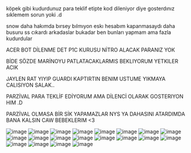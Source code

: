 köpek gibi kudurdunuz para teklif etipte kod dileniyor diye gosterdınız sıklemem sorun yoki .d

snow daha hakımda bırsey bılmıyon eskı hesabım kapanmasaydı daha busuru ss cıkardı arkadaslar bukadar ben bunları yapmam ama fazla kudurdular

ACER BOT DİLENME DET P1C KURUSU NİTRO ALACAK PARANIZ YOK

BİDE SÖZDE MARİNOYU PATLATACAKLARMIS BEKLIYORUM YETKILER ACIK

JAYLEN RAT YIYIP GUARDI KAPTIRTIN BENIM USTUME YIKMAYA CALISIYON SALAK..

PARZİVAL PARA TEKLİF EDİYORUM AMA DİLENCİ OLARAK GOSTERIYON HIM .D

PARZİVAL OLMASA BİR SİK YAPAMAZLAR NYS YA DAHASINI ATARDIMDA BANA KALSIN CAW BEBEKLERIM <3

![image](https://cdn.discordapp.com/attachments/945762901313085451/971052305950605392/unknown.png)
![image](https://cdn.discordapp.com/attachments/985621963928133653/985711114446848010/unknown.png)
![image](https://cdn.discordapp.com/attachments/985621963928133653/985711571206561812/unknown.png)
![image](https://cdn.discordapp.com/attachments/985621963928133653/985712018621353995/unknown.png)
![image](https://cdn.discordapp.com/attachments/985621963928133653/985714418442707015/unknown.png)
![image](https://cdn.discordapp.com/attachments/985621963928133653/985714678921568256/unknown.png)
![image](https://cdn.discordapp.com/attachments/985621963928133653/985714917019619398/unknown.png)
![image](https://cdn.discordapp.com/attachments/985621963928133653/985714969238712372/unknown.png)
![image](https://cdn.discordapp.com/attachments/985621963928133653/985715115007574058/unknown.png)
![image](https://cdn.discordapp.com/attachments/985621963928133653/985715307828088863/unknown.png)
![image](https://cdn.discordapp.com/attachments/985621963928133653/985715495942631464/unknown.png)
![image](https://cdn.discordapp.com/attachments/985621963928133653/985715678122213396/unknown.png)
![image](https://cdn.discordapp.com/attachments/985621963928133653/985715713492811816/unknown.png)
![image](https://cdn.discordapp.com/attachments/985621963928133653/985715885987725372/unknown.png)
![image](https://cdn.discordapp.com/attachments/985621963928133653/985716019844755496/unknown.png)
![image](https://cdn.discordapp.com/attachments/985621963928133653/985850763995656202/unknown.png)
![image](https://cdn.discordapp.com/attachments/985621963928133653/989325875474469005/unknown.png)
![image](https://user-images.githubusercontent.com/66915947/175182413-78310509-ee9e-4964-ba8b-53d3d3802a1d.png)
![image](https://media.discordapp.net/attachments/969526673856946176/985578115705221130/unknown.png?width=768&height=412)
![image](https://user-images.githubusercontent.com/66915947/175187862-b844f12a-477e-47bd-a2da-7ff5decf758b.png)

